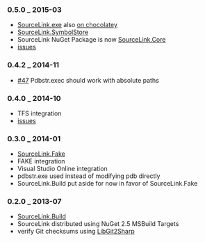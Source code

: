 ### 0.5.0 _ 2015-03
  * [SourceLink.exe](http://www.nuget.org/packages/SourceLink) also [on chocolatey](https://chocolatey.org/packages/SourceLink)
  * [SourceLink.SymbolStore](http://www.nuget.org/packages/SourceLink.Store)
  * SourceLink NuGet Package is now [SourceLink.Core](https://www.nuget.org/packages/SourceLink.Core)
  * [issues](https://github.com/ctaggart/SourceLink/issues?q=milestone%3A0.5.0)

### 0.4.2 _ 2014-11
  * [#47](https://github.com/ctaggart/SourceLink/issues/47) Pdbstr.exec should work with absolute paths

### 0.4.0 _ 2014-10
  * TFS integration
  * [issues](https://github.com/ctaggart/SourceLink/issues?q=milestone%3A0.4.0)

### 0.3.0 _ 2014-01
  * [SourceLink.Fake](http://www.nuget.org/packages/SourceLink.Fake)
  * FAKE integration
  * Visual Studio Online integration
  * pdbstr.exe used instead of modifying pdb directly
  * SourceLink.Build put aside for now in favor of SourceLink.Fake

### 0.2.0 _ 2013-07
  * [SourceLink.Build](http://www.nuget.org/packages/SourceLink.Build)
  * SourceLink distributed using NuGet 2.5 MSBuild Targets
  * verify Git checksums using [LibGit2Sharp](http://libgit2.github.com/)